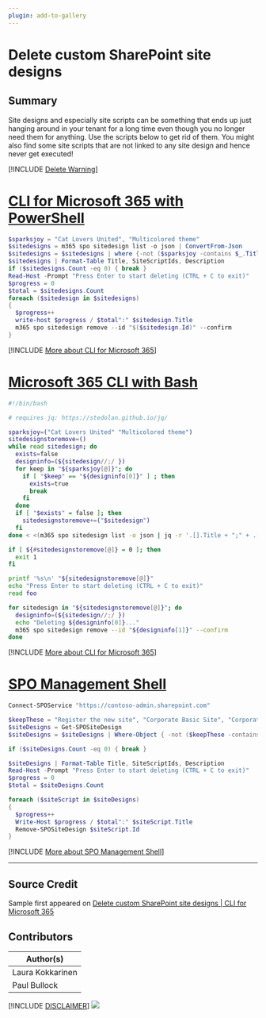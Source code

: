 ```yaml
---
plugin: add-to-gallery
---
```


# Delete custom SharePoint site designs

## Summary

Site designs and especially site scripts can be something that ends up just hanging around in your tenant for a long time even though you no longer need them for anything. Use the scripts below to get rid of them. You might also find some site scripts that are not linked to any site design and hence never get executed!
 
[!INCLUDE [Delete Warning](../../docfx/includes/DELETE-WARN.md)]

# [CLI for Microsoft 365 with PowerShell](#tab/cli-m365-ps)
```powershell
$sparksjoy = "Cat Lovers United", "Multicolored theme"
$sitedesigns = m365 spo sitedesign list -o json | ConvertFrom-Json
$sitedesigns = $sitedesigns | where {-not ($sparksjoy -contains $_.Title)}
$sitedesigns | Format-Table Title, SiteScriptIds, Description
if ($sitedesigns.Count -eq 0) { break }
Read-Host -Prompt "Press Enter to start deleting (CTRL + C to exit)"
$progress = 0
$total = $sitedesigns.Count
foreach ($sitedesign in $sitedesigns)
{
  $progress++
  write-host $progress / $total":" $sitedesign.Title
  m365 spo sitedesign remove --id "$($sitedesign.Id)" --confirm
}
```
[!INCLUDE [More about CLI for Microsoft 365](../../docfx/includes/MORE-CLIM365.md)]
 
# [Microsoft 365 CLI with Bash](#tab/m365cli-bash)
```bash
#!/bin/bash

# requires jq: https://stedolan.github.io/jq/

sparksjoy=("Cat Lovers United" "Multicolored theme")
sitedesignstoremove=()
while read sitedesign; do
  exists=false
  designinfo=(${sitedesign//;/ })
  for keep in "${sparksjoy[@]}"; do
    if [ "$keep" == "${designinfo[0]}" ] ; then
      exists=true
      break
    fi
  done
  if [ "$exists" = false ]; then
    sitedesignstoremove+=("$sitedesign")
  fi
done < <(m365 spo sitedesign list -o json | jq -r '.[].Title + ";" + .[].Id')

if [ ${#sitedesignstoremove[@]} = 0 ]; then
  exit 1
fi

printf '%s\n' "${sitedesignstoremove[@]}"
echo "Press Enter to start deleting (CTRL + C to exit)"
read foo

for sitedesign in "${sitedesignstoremove[@]}"; do
  designinfo=(${sitedesign//;/ })
  echo "Deleting ${designinfo[0]}..."
  m365 spo sitedesign remove --id "${designinfo[1]}" --confirm
done
```
[!INCLUDE [More about CLI for Microsoft 365](../../docfx/includes/MORE-CLIM365.md)]

# [SPO Management Shell](#tab/spoms-ps)
```powershell
Connect-SPOService "https://contoso-admin.sharepoint.com"

$keepThese = "Register the new site", "Corporate Basic Site", "Corporate Internal Site"
$siteDesigns = Get-SPOSiteDesign
$siteDesigns = $siteDesigns | Where-Object { -not ($keepThese -contains $_.Title)}

if ($siteDesigns.Count -eq 0) { break }

$siteDesigns | Format-Table Title, SiteScriptIds, Description
Read-Host -Prompt "Press Enter to start deleting (CTRL + C to exit)"
$progress = 0
$total = $siteDesigns.Count

foreach ($siteScript in $siteDesigns)
{
  $progress++
  Write-Host $progress / $total":" $siteScript.Title
  Remove-SPOSiteDesign $siteScript.Id
}
```
[!INCLUDE [More about SPO Management Shell](../../docfx/includes/MORE-SPOMS.md)]

***

## Source Credit

Sample first appeared on [Delete custom SharePoint site designs | CLI for Microsoft 365](https://pnp.github.io/cli-microsoft365/sample-scripts/spo/remove-site-designs/)

## Contributors

| Author(s) |
|-----------|
| Laura Kokkarinen |
| Paul Bullock |


[!INCLUDE [DISCLAIMER](../../docfx/includes/DISCLAIMER.md)]
<img src="https://pnptelemetry.azurewebsites.net/script-samples/scripts/spo-remove-site-designs" aria-hidden="true" />

